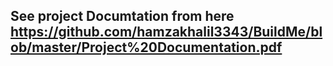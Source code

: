 ##  See project Documtation from here https://github.com/hamzakhalil3343/BuildMe/blob/master/Project%20Documentation.pdf
